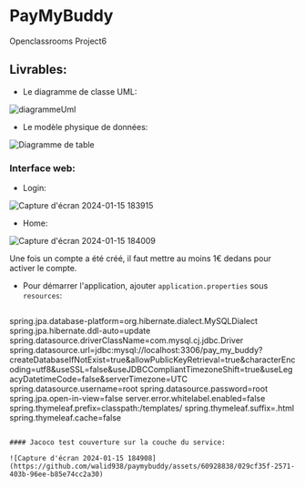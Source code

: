 
# PayMyBuddy

Openclassrooms Project6

## Livrables:
- Le diagramme de classe UML:  

![diagrammeUml](https://github.com/walid938/paymybuddy/assets/60928838/bc6810ab-30bd-4d90-a87f-eebbbe29d68f)

- Le modèle physique de données:  

![Diagramme de table](https://github.com/walid938/paymybuddy/assets/60928838/f1fd7d42-91c2-4fbb-88a5-53a93d32c01d)


### Interface web:
- Login:


![Capture d'écran 2024-01-15 183915](https://github.com/walid938/paymybuddy/assets/60928838/8a1fd7c4-b34d-46e2-acd9-23dc67f501c1)

- Home:


![Capture d'écran 2024-01-15 184009](https://github.com/walid938/paymybuddy/assets/60928838/dd601158-5ce5-4589-b243-ccaac08ae096)


Une fois un compte a été créé, il faut mettre au moins 1€ dedans pour activer le compte.

- Pour démarrer l'application, ajouter `application.properties` sous `resources`:
  ```properties

spring.jpa.database-platform=org.hibernate.dialect.MySQLDialect
spring.jpa.hibernate.ddl-auto=update
spring.datasource.driverClassName=com.mysql.cj.jdbc.Driver
spring.datasource.url=jdbc:mysql://localhost:3306/pay_my_buddy?createDatabaseIfNotExist=true&allowPublicKeyRetrieval=true&characterEncoding=utf8&useSSL=false&useJDBCCompliantTimezoneShift=true&useLegacyDatetimeCode=false&serverTimezone=UTC
spring.datasource.username=root
spring.datasource.password=root
spring.jpa.open-in-view=false
server.error.whitelabel.enabled=false
spring.thymeleaf.prefix=classpath:/templates/
spring.thymeleaf.suffix=.html
spring.thymeleaf.cache=false
```

#### Jacoco test couverture sur la couche du service:   

![Capture d'écran 2024-01-15 184908](https://github.com/walid938/paymybuddy/assets/60928838/029cf35f-2571-403b-96ee-b85e74cc2a30)




